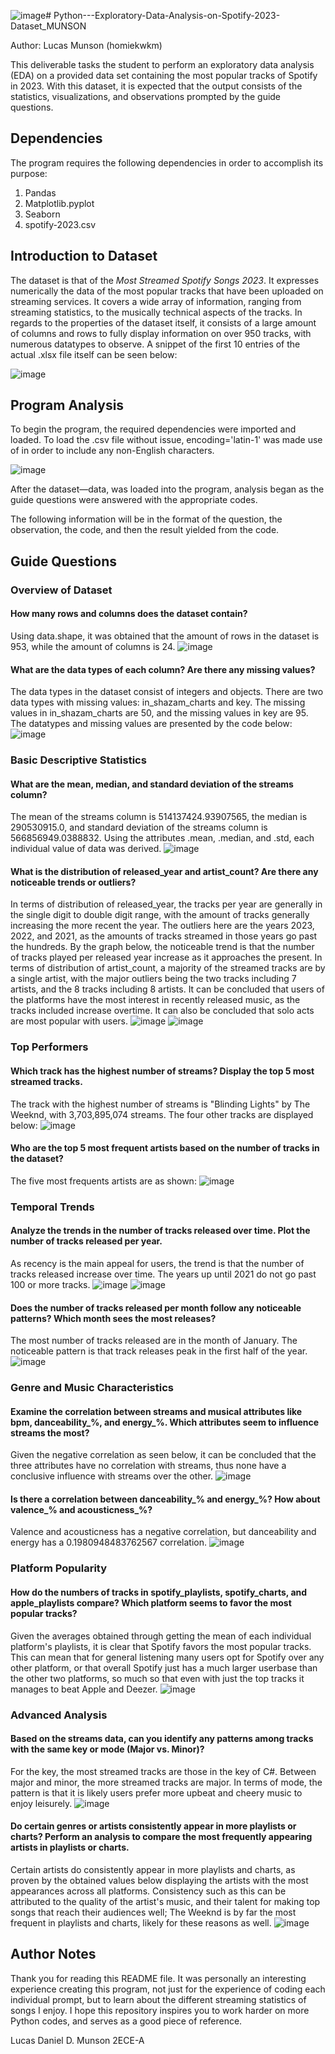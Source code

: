 ![image](https://github.com/user-attachments/assets/7b9c5675-5c08-4592-996d-88918cd9e964)# Python---Exploratory-Data-Analysis-on-Spotify-2023-Dataset_MUNSON

Author: Lucas Munson (homiekwkm)



This deliverable tasks the student to perform an exploratory data analysis (EDA) on a provided data set containing the most popular tracks of Spotify in 2023. With this dataset, it is expected that the output consists of the statistics, visualizations, and observations prompted by the guide questions.

## Dependencies
The program requires the following dependencies in order to accomplish its purpose:

1. Pandas
2. Matplotlib.pyplot
3. Seaborn
4. spotify-2023.csv

## Introduction to Dataset
The dataset is that of the *Most Streamed Spotify Songs 2023*. It expresses numerically the data of the most popular tracks that have been uploaded on streaming services. It covers a wide array of information, ranging from streaming statistics, to the musically technical aspects of the tracks. In regards to the properties of the dataset itself, it consists of a large amount of columns and rows to fully display information on over 950 tracks, with numerous datatypes to observe. A snippet of the first 10 entries of the actual .xlsx file itself can be seen below:

![image](https://github.com/user-attachments/assets/fd4386da-6173-49ef-8509-3ec252db894b)

## Program Analysis

To begin the program, the required dependencies were imported and loaded. To load the .csv file without issue, encoding='latin-1' was made use of in order to include any non-English characters.

![image](https://github.com/user-attachments/assets/522c68e9-839b-43b3-adb6-6b9626f4b3ec)

After the dataset—data, was loaded into the program, analysis began as the guide questions were answered with the appropriate codes.

The following information will be in the format of the question, the observation, the code, and then the result yielded from the code.

## Guide Questions 

### Overview of Dataset
#### How many rows and columns does the dataset contain?
Using data.shape, it was obtained that the amount of rows in the dataset is 953, while the amount of columns is 24. 
![image](https://github.com/user-attachments/assets/6109846d-30f5-49fc-90c5-9c978d46b43b)

#### What are the data types of each column? Are there any missing values?
The data types in the dataset consist of integers and objects. There are two data types with missing values: in_shazam_charts and key. The missing values in in_shazam_charts are 50, and the missing values in key are 95. The datatypes and missing values are presented by the code below:
![image](https://github.com/user-attachments/assets/2c84d7ba-187e-49b8-a863-750c573c872d)


### Basic Descriptive Statistics
#### What are the mean, median, and standard deviation of the streams column?
The mean of the streams column is 514137424.93907565, the median is 290530915.0, and standard deviation of the streams column is 566856949.0388832. Using the attributes .mean, .median, and .std, each individual value of data was derived.
![image](https://github.com/user-attachments/assets/6af0cff1-2f1c-4d43-840d-1997be3b9034)


#### What is the distribution of released_year and artist_count? Are there any noticeable trends or outliers?
In terms of distribution of released_year, the tracks per year are generally in the single digit to double digit range, with the amount of tracks generally increasing the more recent the year. The outliers here are the years 2023, 2022, and 2021, as the amounts of tracks streamed in those years go past the hundreds. By the graph below, the noticeable trend is that the number of tracks played per released year increase as it approaches the present. In terms of distribution of artist_count, a majority of the streamed tracks are by a single artist, with the major outliers being the two tracks including 7 artists, and the 8 tracks including 8 artists. It can be concluded that users of the platforms have the most interest in recently released music, as the tracks included increase overtime. It can also be concluded that solo acts are most popular with users.
![image](https://github.com/user-attachments/assets/94e76347-bae2-44c0-850c-d161689a5525)
![image](https://github.com/user-attachments/assets/6fbb4680-22e3-4350-aa93-0ce5b04e5fdc)

### Top Performers
#### Which track has the highest number of streams? Display the top 5 most streamed tracks.
The track with the highest number of streams is "Blinding Lights" by The Weeknd, with 3,703,895,074 
streams. The four other tracks are displayed below:
![image](https://github.com/user-attachments/assets/e9cb8721-494b-4583-8483-b3eebd6004cc)

#### Who are the top 5 most frequent artists based on the number of tracks in the dataset?
The five most frequents artists are as shown:
![image](https://github.com/user-attachments/assets/7a027f97-0a16-4538-b6a5-44b0faf002d3)

### Temporal Trends
#### Analyze the trends in the number of tracks released over time. Plot the number of tracks released per year.
As recency is the main appeal for users, the trend is that the number of tracks released increase over time. The years up until 2021 do not go past 100 or more tracks. 
![image](https://github.com/user-attachments/assets/c4a7fe03-2a23-4c01-bda5-dccf4245256a)
![image](https://github.com/user-attachments/assets/b097749f-3a18-4992-adbc-e92f085aa08b)

#### Does the number of tracks released per month follow any noticeable patterns? Which month sees the most releases?
The most number of tracks released are in the month of January. The noticeable pattern is that track releases peak in the first half of the year. 
![image](https://github.com/user-attachments/assets/4676d6a2-860a-4c4b-aa64-fbb65e33b668)

### Genre and Music Characteristics
#### Examine the correlation between streams and musical attributes like bpm, danceability_%, and energy_%. Which attributes seem to influence streams the most?
Given the negative correlation as seen below, it can be concluded that the three attributes have no correlation with streams, thus none have a conclusive influence with streams over the other.
![image](https://github.com/user-attachments/assets/2f104e67-77fc-4e73-9ac3-03b1288e2547)

#### Is there a correlation between danceability_% and energy_%? How about valence_% and acousticness_%?
Valence and acousticness has a negative correlation, but danceability and energy has a 0.1980948483762567 correlation.
![image](https://github.com/user-attachments/assets/3b20cc4e-1fa6-4fb9-b16e-4356ec708b00)

### Platform Popularity
#### How do the numbers of tracks in spotify_playlists, spotify_charts, and apple_playlists compare? Which platform seems to favor the most popular tracks?
Given the averages obtained through getting the mean of each individual platform's playlists, it is clear that Spotify favors the most popular tracks. This can mean that for general listening many users opt for Spotify over any other platform, or that overall Spotify just has a much larger userbase than the other two platforms, so much so that even with just the top tracks it manages to beat Apple and Deezer.
![image](https://github.com/user-attachments/assets/aef141db-7dde-4921-9eab-291742397073)

### Advanced Analysis
#### Based on the streams data, can you identify any patterns among tracks with the same key or mode (Major vs. Minor)? 
For the key, the most streamed tracks are those in the key of C#. Between major and minor, the more streamed tracks are major. In terms of mode, the pattern is that it is likely users prefer more upbeat and cheery music to enjoy leisurely.
![image](https://github.com/user-attachments/assets/6b189a48-2ce7-4600-a73f-1aba2caa3db6)

#### Do certain genres or artists consistently appear in more playlists or charts? Perform an analysis to compare the most frequently appearing artists in playlists or charts.
Certain artists do consistently appear in more playlists and charts, as proven by the obtained values below displaying the artists with the most appearances across all platforms. Consistency such as this can be attributed to the quality of the artist's music, and their talent for making top songs that reach their audiences well; The Weeknd is by far the most frequent in playlists and charts, likely for these reasons as well.
![image](https://github.com/user-attachments/assets/99868350-c6bd-4290-a1f5-b445d5eae7b1)

## Author Notes

Thank you for reading this README file. It was personally an interesting experience creating this program, not just for the experience of coding each individual prompt, but to learn about the different streaming statistics of songs I enjoy. I hope this repository inspires you to work harder on more Python codes, and serves as a good piece of reference. 

Lucas Daniel D. Munson
2ECE-A
